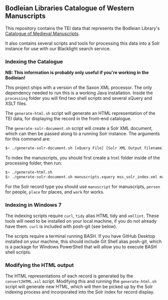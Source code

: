 ## Bodleian Libraries Catalogue of Western Manuscripts

This repository contains the TEI data that represents the Bodleian Library's [Catalogue of Medieval Manuscripts](https://medieval.bodleian.ox.ac.uk).

It also contains several scripts and tools for processing this data into a Solr instance for use with our
Blacklight search service.

### Indexing the Catalogue

**NB: This information is probably only useful if you're working in the Bodleian!**

This project ships with a version of the Saxon XML processor. The only dependency needed to run this
is a working Java installation. Inside the `processing` folder you will find two shell scripts and several
xQuery and XSLT files.

The `generate-html.sh` script will generate an HTML representation of the TEI data, for displaying
the record in the front-end catalogue.

The `generate-solr-document.sh` script will create a Solr XML document, which can then be passed along
to a running Solr instance. The arguments for this command are:

```bash
$> ./generate-solr-document.sh [xQuery File] [Solr XML Output filename] [Solr record type] [Solr server]
```

To index the manuscripts, you should first create a `html` folder inside of the processing folder, then run:
 
```bash
$> ./generate-html.sh
$> ./generate-solr-document.sh manuscripts.xquery mss_solr_index.xml manuscript [Some Solr Server]
```

For the Solr record type you should use `manuscript` for manuscripts, `person` for people, `place` for places,
and `work` for works.

### Indexing in Windows 7

The indexing scripts require `curl`, `tidy` alias HTML tidy and `xmllint`. These tools will need to be installed on your local machine, if you do not already have them. `curl` is included with posh-git (see below).

The scripts require a terminal running BASH. If you have GitHub Desktop installed on your machine, this should include Git Shell alias posh-git, which is a package for Windows PowerShell that will allow you to execute BASH shell scripts. 



### Modifying the HTML output

The HTML representations of each record is generated by the `convert2HTML.xsl` script. Modifying this
and running the `generate-html.sh` script will generate new HTML, which will then be picked up by the
Solr indexing process and incorporated into the Solr index for record display.
